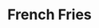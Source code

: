 ---
pid: MP136
title: French Fries
location_transcription: Genos
zipcode: 
outside_phl: 
neighborhood: 
age: '13'
age_range: 13-19
instagram: 
image_file_name: MP_136.jpg
proposal_transcription: 
topic: Food
topic_summary: '0'
type: Other No Form
keywords_other: 
credit: DyLan
image_labels: 
twitter: 
facebook: 
permalink: "/monuments/mp136/"
layout: item-page
---